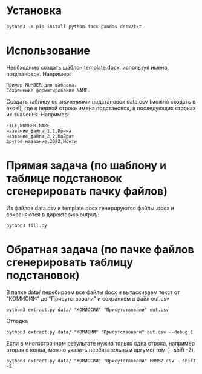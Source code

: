 # Установка
```
python3 -m pip install python-docx pandas docx2txt
```

# Использование
Необходимо создать шаблон template.docx, используя имена подстановок. Например:
```
Пример NUMBER для шаблона.
Сохранение форматирования NAME.
```

Создать таблицу со значениями подстановок data.csv (можно создать в excel), где в первой строке имена подстановок, в последующих строках их значения. Например:
```
FILE,NUMBER,NAME
название_файла_1,1,Ирина
название_файла_2,2,Кайрат
другое_название,2022,Монти
```

# Прямая задача (по шаблону и таблице подстановок сгенерировать пачку файлов)
Из файлов data.csv и template.docx генерируются файлы .docx и сохраняются в директорию output/:
```
python3 fill.py
```

# Обратная задача (по пачке файлов сгенерировать таблицу подстановок)
В папке data/ перебираем все файлы docx и вытаскиваем текст от "КОМИСИИ" до "Присутствовали" и сохраняем в файл out.csv
```
python3 extract.py data/ "КОМИССИИ" "Присутствовали" out.csv
```

Отладка
```
python3 extract.py data/ "КОМИСИИ" "Присутствовали" out.csv --debug 1
```

Если в многострочном результате нужна только одна строка, например вторая с конца, можно указать необязательным аргументом (--shift -2).
```
python3 extract.py data/ "КОМИССИИ" "Присутствовали" HHMM2.csv --shift -2
```
